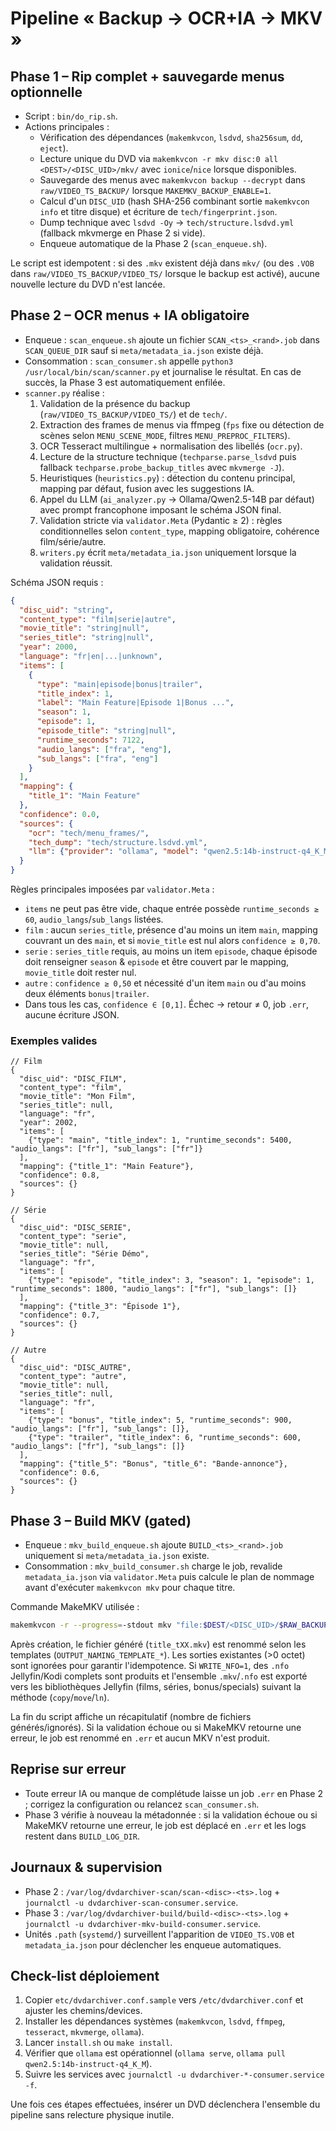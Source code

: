 # Pipeline « Backup → OCR+IA → MKV »

## Phase 1 – Rip complet + sauvegarde menus optionnelle

- Script : `bin/do_rip.sh`.
- Actions principales :
  - Vérification des dépendances (`makemkvcon`, `lsdvd`, `sha256sum`, `dd`, `eject`).
  - Lecture unique du DVD via `makemkvcon -r mkv disc:0 all <DEST>/<DISC_UID>/mkv/` avec `ionice`/`nice` lorsque disponibles.
  - Sauvegarde des menus avec `makemkvcon backup --decrypt` dans `raw/VIDEO_TS_BACKUP/` lorsque `MAKEMKV_BACKUP_ENABLE=1`.
  - Calcul d'un `DISC_UID` (hash SHA-256 combinant sortie `makemkvcon info` et titre disque) et écriture de `tech/fingerprint.json`.
  - Dump technique avec `lsdvd -Oy` → `tech/structure.lsdvd.yml` (fallback mkvmerge en Phase 2 si vide).
  - Enqueue automatique de la Phase 2 (`scan_enqueue.sh`).

Le script est idempotent : si des `.mkv` existent déjà dans `mkv/` (ou des `.VOB` dans `raw/VIDEO_TS_BACKUP/VIDEO_TS/` lorsque le backup est activé), aucune nouvelle lecture du DVD n'est lancée.

## Phase 2 – OCR menus + IA obligatoire

- Enqueue : `scan_enqueue.sh` ajoute un fichier `SCAN_<ts>_<rand>.job` dans `SCAN_QUEUE_DIR` sauf si `meta/metadata_ia.json` existe déjà.
- Consommation : `scan_consumer.sh` appelle `python3 /usr/local/bin/scan/scanner.py` et journalise le résultat. En cas de succès, la Phase 3 est automatiquement enfilée.
- `scanner.py` réalise :
  1. Validation de la présence du backup (`raw/VIDEO_TS_BACKUP/VIDEO_TS/`) et de `tech/`.
  2. Extraction des frames de menus via ffmpeg (`fps` fixe ou détection de scènes selon `MENU_SCENE_MODE`, filtres `MENU_PREPROC_FILTERS`).
  3. OCR Tesseract multilingue + normalisation des libellés (`ocr.py`).
  4. Lecture de la structure technique (`techparse.parse_lsdvd` puis fallback `techparse.probe_backup_titles` avec `mkvmerge -J`).
  5. Heuristiques (`heuristics.py`) : détection du contenu principal, mapping par défaut, fusion avec les suggestions IA.
  6. Appel du LLM (`ai_analyzer.py` → Ollama/Qwen2.5-14B par défaut) avec prompt francophone imposant le schéma JSON final.
  7. Validation stricte via `validator.Meta` (Pydantic ≥ 2) : règles conditionnelles selon `content_type`, mapping obligatoire, cohérence film/série/autre.
  8. `writers.py` écrit `meta/metadata_ia.json` uniquement lorsque la validation réussit.

Schéma JSON requis :

```json
{
  "disc_uid": "string",
  "content_type": "film|serie|autre",
  "movie_title": "string|null",
  "series_title": "string|null",
  "year": 2000,
  "language": "fr|en|...|unknown",
  "items": [
    {
      "type": "main|episode|bonus|trailer",
      "title_index": 1,
      "label": "Main Feature|Episode 1|Bonus ...",
      "season": 1,
      "episode": 1,
      "episode_title": "string|null",
      "runtime_seconds": 7122,
      "audio_langs": ["fra", "eng"],
      "sub_langs": ["fra", "eng"]
    }
  ],
  "mapping": {
    "title_1": "Main Feature"
  },
  "confidence": 0.0,
  "sources": {
    "ocr": "tech/menu_frames/",
    "tech_dump": "tech/structure.lsdvd.yml",
    "llm": {"provider": "ollama", "model": "qwen2.5:14b-instruct-q4_K_M"}
  }
}
```

Règles principales imposées par `validator.Meta` :

- `items` ne peut pas être vide, chaque entrée possède `runtime_seconds ≥ 60`, `audio_langs`/`sub_langs` listées.
- `film` : aucun `series_title`, présence d'au moins un item `main`, mapping couvrant un des `main`, et si `movie_title` est nul alors `confidence ≥ 0,70`.
- `serie` : `series_title` requis, au moins un item `episode`, chaque épisode doit renseigner `season` & `episode` et être couvert par le mapping, `movie_title` doit rester nul.
- `autre` : `confidence ≥ 0,50` et nécessité d'un item `main` ou d'au moins deux éléments `bonus|trailer`.
- Dans tous les cas, `confidence ∈ [0,1]`. Échec → retour ≠ 0, job `.err`, aucune écriture JSON.

### Exemples valides

```jsonc
// Film
{
  "disc_uid": "DISC_FILM",
  "content_type": "film",
  "movie_title": "Mon Film",
  "series_title": null,
  "language": "fr",
  "year": 2002,
  "items": [
    {"type": "main", "title_index": 1, "runtime_seconds": 5400, "audio_langs": ["fr"], "sub_langs": ["fr"]}
  ],
  "mapping": {"title_1": "Main Feature"},
  "confidence": 0.8,
  "sources": {}
}

// Série
{
  "disc_uid": "DISC_SERIE",
  "content_type": "serie",
  "movie_title": null,
  "series_title": "Série Démo",
  "language": "fr",
  "items": [
    {"type": "episode", "title_index": 3, "season": 1, "episode": 1, "runtime_seconds": 1800, "audio_langs": ["fr"], "sub_langs": []}
  ],
  "mapping": {"title_3": "Épisode 1"},
  "confidence": 0.7,
  "sources": {}
}

// Autre
{
  "disc_uid": "DISC_AUTRE",
  "content_type": "autre",
  "movie_title": null,
  "series_title": null,
  "language": "fr",
  "items": [
    {"type": "bonus", "title_index": 5, "runtime_seconds": 900, "audio_langs": ["fr"], "sub_langs": []},
    {"type": "trailer", "title_index": 6, "runtime_seconds": 600, "audio_langs": ["fr"], "sub_langs": []}
  ],
  "mapping": {"title_5": "Bonus", "title_6": "Bande-annonce"},
  "confidence": 0.6,
  "sources": {}
}
```

## Phase 3 – Build MKV (gated)

- Enqueue : `mkv_build_enqueue.sh` ajoute `BUILD_<ts>_<rand>.job` uniquement si `meta/metadata_ia.json` existe.
- Consommation : `mkv_build_consumer.sh` charge le job, revalide `metadata_ia.json` via `validator.Meta` puis calcule le plan de nommage avant d'exécuter `makemkvcon mkv` pour chaque titre.

Commande MakeMKV utilisée :

```bash
makemkvcon -r --progress=-stdout mkv "file:$DEST/<DISC_UID>/$RAW_BACKUP_DIR" title:<index> "$DEST/<DISC_UID>/mkv" ${MAKEMKV_MKV_OPTS}
```

Après création, le fichier généré (`title_tXX.mkv`) est renommé selon les templates (`OUTPUT_NAMING_TEMPLATE_*`). Les sorties existantes (>0 octet) sont ignorées pour garantir l'idempotence. Si `WRITE_NFO=1`, des `.nfo` Jellyfin/Kodi complets sont produits et l'ensemble `.mkv`/`.nfo` est exporté vers les bibliothèques Jellyfin (films, séries, bonus/specials) suivant la méthode (`copy`/`move`/`ln`).

La fin du script affiche un récapitulatif (nombre de fichiers générés/ignorés). Si la validation échoue ou si MakeMKV retourne une erreur, le job est renommé en `.err` et aucun MKV n'est produit.

## Reprise sur erreur

- Toute erreur IA ou manque de complétude laisse un job `.err` en Phase 2 ; corrigez la configuration ou relancez `scan_consumer.sh`.
- Phase 3 vérifie à nouveau la métadonnée : si la validation échoue ou si MakeMKV retourne une erreur, le job est déplacé en `.err` et les logs restent dans `BUILD_LOG_DIR`.

## Journaux & supervision

- Phase 2 : `/var/log/dvdarchiver-scan/scan-<disc>-<ts>.log` + `journalctl -u dvdarchiver-scan-consumer.service`.
- Phase 3 : `/var/log/dvdarchiver-build/build-<disc>-<ts>.log` + `journalctl -u dvdarchiver-mkv-build-consumer.service`.
- Unités `.path` (`systemd/`) surveillent l'apparition de `VIDEO_TS.VOB` et `metadata_ia.json` pour déclencher les enqueue automatiques.

## Check-list déploiement

1. Copier `etc/dvdarchiver.conf.sample` vers `/etc/dvdarchiver.conf` et ajuster les chemins/devices.
2. Installer les dépendances systèmes (`makemkvcon`, `lsdvd`, `ffmpeg`, `tesseract`, `mkvmerge`, `ollama`).
3. Lancer `install.sh` ou `make install`.
4. Vérifier que `ollama` est opérationnel (`ollama serve`, `ollama pull qwen2.5:14b-instruct-q4_K_M`).
5. Suivre les services avec `journalctl -u dvdarchiver-*-consumer.service -f`.

Une fois ces étapes effectuées, insérer un DVD déclenchera l'ensemble du pipeline sans relecture physique inutile.
